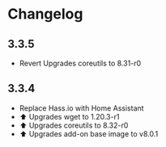 # Changelog

## 3.3.5

- Revert Upgrades coreutils to 8.31-r0
## 3.3.4

- Replace Hass.io with Home Assistant
- ⬆️ Upgrades wget to 1.20.3-r1
- ⬆️ Upgrades coreutils to 8.32-r0
- ⬆️ Upgrades add-on base image to v8.0.1

